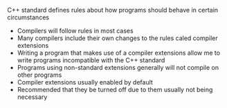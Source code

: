 C++ standard defines rules about how programs should behave in certain circumstances
- Compilers will follow rules in most cases
- Many compilers include their own changes to the rules caled compiler extensions
- Writing a program that makes use of a compiler extensions allow me to write programs incompatible with the C++ standard
- Programs using non-standard extensions generally will not compile on other programs
- Compiler extensions usually enabled by default
- Recommended that they be turned off due to them usually not being necessary
